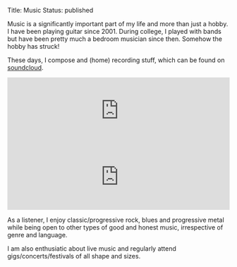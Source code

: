 Title: Music
Status: published

Music is a significantly important part of my life and more than just
a hobby. I have been playing guitar since 2001. During college, I
played with bands but have been pretty much a bedroom musician since
then. Somehow the hobby has struck!

These days, I compose and (home) recording stuff, which can be found
on [soundcloud](https://soundcloud.com/vineet-naik).

<iframe width="100%" height="150" scrolling="no" frameborder="no"
src="https://w.soundcloud.com/player/?url=https%3A//api.soundcloud.com/tracks/321257461&amp;auto_play=false&amp;hide_related=false&amp;show_comments=true&amp;show_user=true&amp;show_reposts=false&amp;visual=true"></iframe>

<iframe width="100%" height="150" scrolling="no" frameborder="no"
src="https://w.soundcloud.com/player/?url=https%3A//api.soundcloud.com/tracks/310452844&amp;auto_play=false&amp;hide_related=false&amp;show_comments=true&amp;show_user=true&amp;show_reposts=false&amp;visual=true"></iframe>

As a listener, I enjoy classic/progressive rock, blues and progressive
metal while being open to other types of good and honest music,
irrespective of genre and language.

I am also enthusiatic about live music and regularly attend
gigs/concerts/festivals of all shape and sizes.
